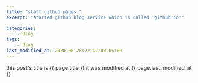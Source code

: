 ```yaml
---
title: "start github pages."
excerpt: "started github blog service which is called 'github.io'"

categories:
    - Blog
tags:
    - Blog
last_modified_at: 2020-06-28T22:42:00-05:00
---
```


this post's title is {{ page.title }}
it was modified at {{ page.last_modified_at }}

